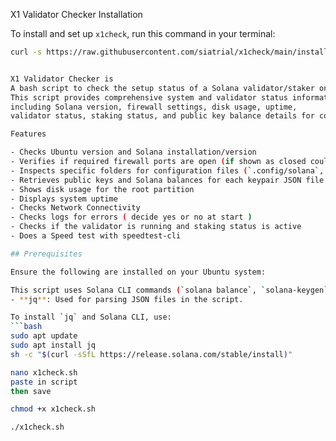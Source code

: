 X1 Validator Checker Installation

To install and set up `x1check`, run this command in your terminal:

```bash
curl -s https://raw.githubusercontent.com/siatrial/x1check/main/install.sh | bash


X1 Validator Checker is
A bash script to check the setup status of a Solana validator/staker on an Ubuntu server. 
This script provides comprehensive system and validator status information, 
including Solana version, firewall settings, disk usage, uptime, 
validator status, staking status, and public key balance details for configured JSON keypair files.

Features

- Checks Ubuntu version and Solana installation/version
- Verifies if required firewall ports are open (if shown as closed could mean you have a seperate hardware firewall or service provider firewall )
- Inspects specific folders for configuration files (`.config/solana`, `xolana`, `x1_validator`)
- Retrieves public keys and Solana balances for each keypair JSON file
- Shows disk usage for the root partition
- Displays system uptime
- Checks Network Connectivity
- Checks logs for errors ( decide yes or no at start )
- Checks if the validator is running and staking status is active
- Does a Speed test with speedtest-cli

## Prerequisites

Ensure the following are installed on your Ubuntu system:

This script uses Solana CLI commands (`solana balance`, `solana-keygen`) to interact with Solana accounts.
- **jq**: Used for parsing JSON files in the script.

To install `jq` and Solana CLI, use:
```bash
sudo apt update
sudo apt install jq
sh -c "$(curl -sSfL https://release.solana.com/stable/install)"

nano x1check.sh
paste in script
then save

chmod +x x1check.sh

./x1check.sh
